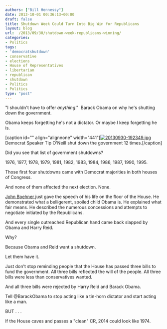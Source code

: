 ```yaml
---
authors: ["Bill Hennessy"]
date: 2013-10-01 00:36:13+00:00
draft: false
title: Shutdown Week Could Turn Into Big Win for Republicans
layout: blog
url:  /2013/09/30/shutdown-week-republicans-winning/
categories:
- Politics
tags:
- 'democratshutdown'
- conservative
- elections
- House of Representatives
- libertarian
- republican
- shutdown
- Politics
- Politics
type: "post"
---
```


"I shouldn't have to offer _anything_."  Barack Obama on why he's shutting down the government.

Obama keeps forgetting he's not a dictator. Or maybe _I_ keep forgetting he is.

[caption id="" align="alignnone" width="441"][![20130930-192349.jpg](https://hennessysview.com/wp-content/uploads/2013/09/20130930-192349.jpg)
](https://hennessysview.com/wp-content/uploads/2013/09/20130930-192349.jpg) Democrat Speaker Tip O'Neill shut down the government 12 times.[/caption]

Did you see that list of government shutdowns?

1976, 1977, 1978, 1979, 1981, 1982, 1983, 1984, 1986, 1987, 1990, 1995.

Those first four shutdowns came with Democrat majorities in both houses of Congress.

And none of them affected the next election. None.

[John Boehner ](https://hennessysview.com/2013/09/28/ive-learned-house-gop-lot-tougher-senate/)just gave the speech of his life on the floor of the House. He demonstrated what a belligerent, spoiled child Obama is. He explained what fair means. He described the numerous concessions and attempts to negotiate initiated by the Republicans.

And every single outreached Republican hand came back slapped by Obama and Harry Reid.

Why?

Because Obama and Reid want a shutdown.

Let them have it.

Just don't stop reminding people that the House has passed three bills to fund the government. All three bills reflected the will of the people. All three bills were less than conservatives wanted.

And all three bills were rejected by Harry Reid and Barack Obama.

Tell @BarackObama to stop acting like a tin-horn dictator and start acting like a man.

BUT . . .

If the House caves and passes a "clean" CR, 2014 could look like 1974.
